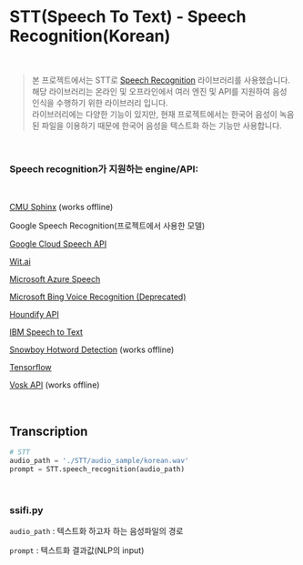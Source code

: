 # STT(Speech To Text) - Speech Recognition(Korean)

<br/>

> 본 프로젝트에서는 STT로 [Speech Recognition](https://github.com/Uberi/speech_recognition) 라이브러리를 사용했습니다.<br/> 해당 라이브러리는 온라인 및 오프라인에서 여러 엔진 및 API를 지원하여 음성 인식을 수행하기 위한 라이브러리 입니다. <br/> 라이브러리에는 다양한 기능이 있지만, 현재 프로젝트에서는 한국어 음성이 녹음된 파일을 이용하기 때문에 한국어 음성을 텍스트화 하는 기능만 사용합니다.

<br/>

### Speech recognition가 지원하는 engine/API:

<br/>

[CMU Sphinx](http://cmusphinx.sourceforge.net/wiki/) (works offline)

Google Speech Recognition(프로젝트에서 사용한 모델)

[Google Cloud Speech API](https://cloud.google.com/speech/)

[Wit.ai](https://wit.ai/)

[Microsoft Azure Speech](https://azure.microsoft.com/en-us/services/cognitive-services/speech/)

[Microsoft Bing Voice Recognition (Deprecated)](https://www.microsoft.com/cognitive-services/en-us/speech-api)

[Houndify API](https://houndify.com/)

[IBM Speech to Text](http://www.ibm.com/smarterplanet/us/en/ibmwatson/developercloud/speech-to-text.html)

[Snowboy Hotword Detection](https://snowboy.kitt.ai/) (works offline)

[Tensorflow](https://www.tensorflow.org/)

[Vosk API](https://github.com/alphacep/vosk-api/) (works offline)

<br/>

## Transcription

```python
# STT
audio_path = './STT/audio_sample/korean.wav'
prompt = STT.speech_recognition(audio_path)
```

<br/>

### ssifi.py

`audio_path` : 텍스트화 하고자 하는 음성파일의 경로

`prompt` : 텍스트화 결과값(NLP의 input)

<br/>
